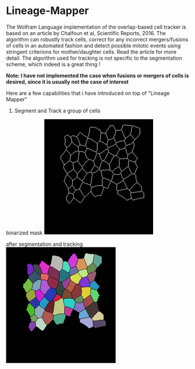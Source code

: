 # Lineage-Mapper
The Wolfram Language implementation of the overlap-based cell tracker is based on an article by Chalfoun et al, Scientific Reports, 2016. The algorithm can robustly track cells, correct for any incorrect mergers/fusions of cells in an automated fashion and detect possible mitotic events using stringent criterions for mother/daughter cells. Read the article for more detail. The algorithm used for tracking is not specific to the segmentation scheme, which indeed is a great thing !

**Note: I have not implemented the case when fusions or mergers of cells is desired, since it is usually not the case of interest**

Here are a few capabilities that i have introduced on top of "Lineage Mapper"

1. Segment and Track a group of cells

binarized mask
![alt text](https://github.com/alihashmiii/Lineage-Mapper/blob/master/uploadReadMe/benoitsmask.gif)

after segmentation and tracking
![alt text](https://github.com/alihashmiii/Lineage-Mapper/blob/master/uploadReadMe/benoitsmasksegtracked.gif)
